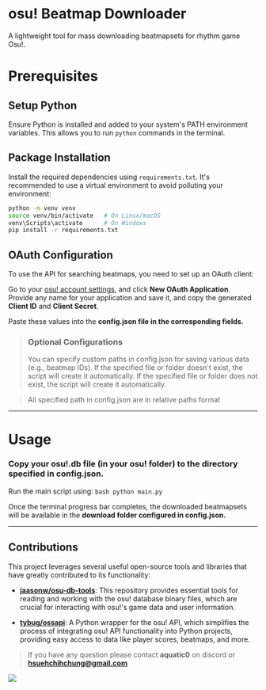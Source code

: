 # osu! Beatmap Downloader
A lightweight tool for mass downloading beatmapsets for rhythm game Osu!.

# Prerequisites
## **Setup Python**  
   
   Ensure Python is installed and added to your system's PATH environment variables. This allows you to run `python` commands in the terminal.

## **Package Installation**  
   Install the required dependencies using `requirements.txt`. It's recommended to use a virtual environment to avoid polluting your environment:  
   ```bash
   python -m venv venv
   source venv/bin/activate   # On Linux/macOS
   venv\Scripts\activate      # On Windows
   pip install -r requirements.txt
   ```

## **OAuth Configuration**  
   To use the API for searching beatmaps, you need to set up an OAuth client:
   
   
   Go to your [osu! account settings](https://osu.ppy.sh/home/account/edit#oauth), and click **New OAuth Application**.\
   Provide any name for your application and save it, and copy the generated **Client ID** and **Client Secret**.
   
   Paste these values into the **config.json file in the corresponding fields.**
   
> ### Optional Configurations 
> You can specify custom paths in config.json for saving various data (e.g., beatmap IDs). If the specified file or folder doesn't exist, the script will create it automatically.
> If the specified file or folder does not exist, the script will create it automatically.

> All specified path in config.json are in relative paths format

---
# Usage
### Copy your osu!.db file (in your osu! folder) to the directory specified in config.json.

Run the main script using:
``bash
python main.py``

Once the terminal progress bar completes, the downloaded beatmapsets will be available in the **download folder configured in config.json.**

---

## Contributions

This project leverages several useful open-source tools and libraries that have greatly contributed to its functionality:

- **[jaasonw/osu-db-tools](https://github.com/jaasonw/osu-db-tools)**: This repository provides essential tools for reading and working with the osu! database binary files, which are crucial for interacting with osu!'s game data and user information.
  
- **[tybug/ossapi](https://github.com/tybug/ossapi)**: A Python wrapper for the osu! API, which simplifies the process of integrating osu! API functionality into Python projects, providing easy access to data like player scores, beatmaps, and more.

> If you have any question please contact **aquatic0** on discord or **hsuehchihchung@gmail.com**

[<img src = "https://github.com/Aquatictw.png?size=70"/>](https://aquatictw.com)

